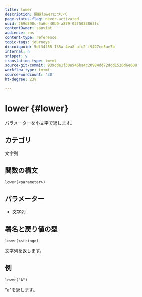 ```yaml
---
title: lower
description: 関数lowerについて
page-status-flag: never-activated
uuid: 269d590c-5a6d-40b9-a879-02f5033863fc
contentOwner: sauviat
audience: rns
content-type: reference
topic-tags: journeys
discoiquuid: 5df34f55-135a-4ea8-afc2-f9427ce5ae7b
internal: n
snippet: y
translation-type: tm+mt
source-git-commit: 939cde1f30a946ba4c20984dd72dcd1526d6e608
workflow-type: tm+mt
source-wordcount: '30'
ht-degree: 23%

---
```



# lower {#lower}

パラメーターを小文字で返します。

## カテゴリ

文字列

## 関数の構文

`lower(<parameter>)`

## パラメーター

* 文字列

## 署名と戻り値の型

`lower(<string>)`

文字列を返します。

## 例

`lower("A")`

&quot;a&quot;を返します。
